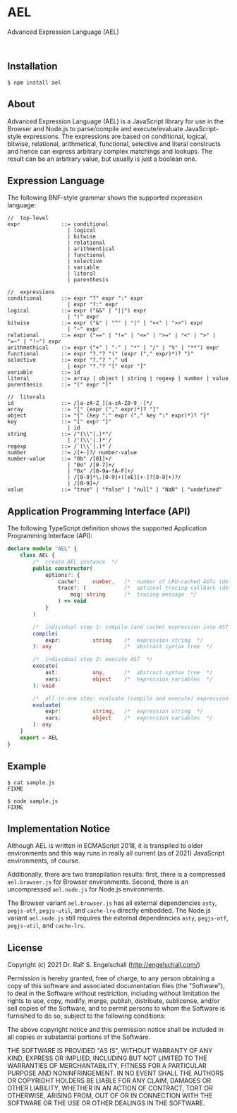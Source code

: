 
AEL
===

Advanced Expression Language (AEL)

<p/>
<img src="https://nodei.co/npm/ael.png?downloads=true&stars=true" alt=""/>

<p/>
<img src="https://david-dm.org/rse/ael.png" alt=""/>

Installation
------------

```shell
$ npm install ael
```

About
-----

Advanced Expression Language (AEL) is a JavaScript library for use
in the Browser and Node.js to parse/compile and execute/evaluate
JavaScript-style expressions. The expressions are based on conditional,
logical, bitwise, relational, arithmetical, functional, selective and
literal constructs and hence can express arbitrary complex matchings and
lookups. The result can be an arbitrary value, but usually is just a
boolean one.

Expression Language
-------------------

The following BNF-style grammar shows the supported expression language:

```
//  top-level
expr             ::= conditional
                   | logical
                   | bitwise
                   | relational
                   | arithmentical
                   | functional
                   | selective
                   | variable
                   | literal
                   | parenthesis

//  expressions
conditional      ::= expr "?" expr ":" expr
                   | expr "?:" expr
logical          ::= expr ("&&" | "||") expr
                   | "!" expr
bitwise          ::= expr ("&" | "^" | "|" | "<<" | ">>") expr
                   | "~" expr
relational       ::= expr ("==" | "!=" | "<=" | ">=" | "<" | ">" | "=~" | "!~") expr
arithmethical    ::= expr ("+" | "-" | "*" | "/" | "%" | "**") expr
functional       ::= expr "?."? "(" (expr ("," expr)*)? ")"
selective        ::= expr "?."? "." ud
                   | expr "?."? "[" expr "]"
variable         ::= id
literal          ::= array | object | string | regexp | number | value
parenthesis      ::= "(" expr ")"

//  literals
id               ::= /[a-zA-Z_][a-zA-Z0-9_-]*/
array            ::= "[" (expr ("," expr)*)? "]"
object           ::= "{" (key ":" expr ("," key ":" expr)*)? "}"
key              ::= "[" expr "]"
                   | id
string           ::= /"(\\"|.)*"/
                   | /'(\\'|.)*'/
regexp           ::= /`(\\`|.)*`/
number           ::= /[+-]?/ number-value
number-value     ::= "0b" /[01]+/
                   | "0o" /[0-7]+/
                   | "0x" /[0-9a-fA-F]+/
                   | /[0-9]*\.[0-9]+([eE][+-]?[0-9]+)?/
                   | /[0-9]+/
value            ::= "true" | "false" | "null" | "NaN" | "undefined"
```

Application Programming Interface (API)
---------------------------------------

The following TypeScript definition shows the supported Application Programming Interface (API):

```ts
declare module "AEL" {
    class AEL {
        /*  create AEL instance  */
        public constructor(
            options?: {
                cache?:    number,   /*  number of LRU-cached ASTs (default: 0)  */
                trace?: (            /*  optional tracing callback (default: null)  */
                    msg: string      /*  tracing message  */
                ) => void
            }
        )

        /*  individual step 1: compile (and cache) expression into AST  */
        compile(
            expr:          string    /*  expression string  */
        ): any                       /*  abstract syntax tree  */

        /*  individual step 2: execute AST  */
        execute(
            ast:           any,      /*  abstract syntax tree  */
            vars:          object    /*  expression variables  */
        ): void

        /*  all-in-one step: evaluate (compile and execute) expression  */
        evaluate(
            expr:          string,   /*  expression string  */
            vars:          object    /*  expression variables  */
        ): any
    }
    export = AEL
}
```

Example
-------

```
$ cat sample.js
FIXME

$ node sample.js
FIXME
```

Implementation Notice
---------------------

Although AEL is written in ECMAScript 2018, it is transpiled to older
environments and this way runs in really all current (as of 2021)
JavaScript environments, of course.

Additionally, there are two transpilation results: first, there is a
compressed `ael.browser.js` for Browser environments. Second, there is
an uncompressed `ael.node.js` for Node.js environments.

The Browser variant `ael.browser.js` has all external dependencies `asty`,
`pegjs-otf`, `pegjs-util`, and `cache-lru` directly embedded. The
Node.js variant `ael.node.js` still requires the external dependencies
`asty`, `pegjs-otf`, `pegjs-util`, and `cache-lru`.

License
-------

Copyright (c) 2021 Dr. Ralf S. Engelschall (http://engelschall.com/)

Permission is hereby granted, free of charge, to any person obtaining
a copy of this software and associated documentation files (the
"Software"), to deal in the Software without restriction, including
without limitation the rights to use, copy, modify, merge, publish,
distribute, sublicense, and/or sell copies of the Software, and to
permit persons to whom the Software is furnished to do so, subject to
the following conditions:

The above copyright notice and this permission notice shall be included
in all copies or substantial portions of the Software.

THE SOFTWARE IS PROVIDED "AS IS", WITHOUT WARRANTY OF ANY KIND,
EXPRESS OR IMPLIED, INCLUDING BUT NOT LIMITED TO THE WARRANTIES OF
MERCHANTABILITY, FITNESS FOR A PARTICULAR PURPOSE AND NONINFRINGEMENT.
IN NO EVENT SHALL THE AUTHORS OR COPYRIGHT HOLDERS BE LIABLE FOR ANY
CLAIM, DAMAGES OR OTHER LIABILITY, WHETHER IN AN ACTION OF CONTRACT,
TORT OR OTHERWISE, ARISING FROM, OUT OF OR IN CONNECTION WITH THE
SOFTWARE OR THE USE OR OTHER DEALINGS IN THE SOFTWARE.

